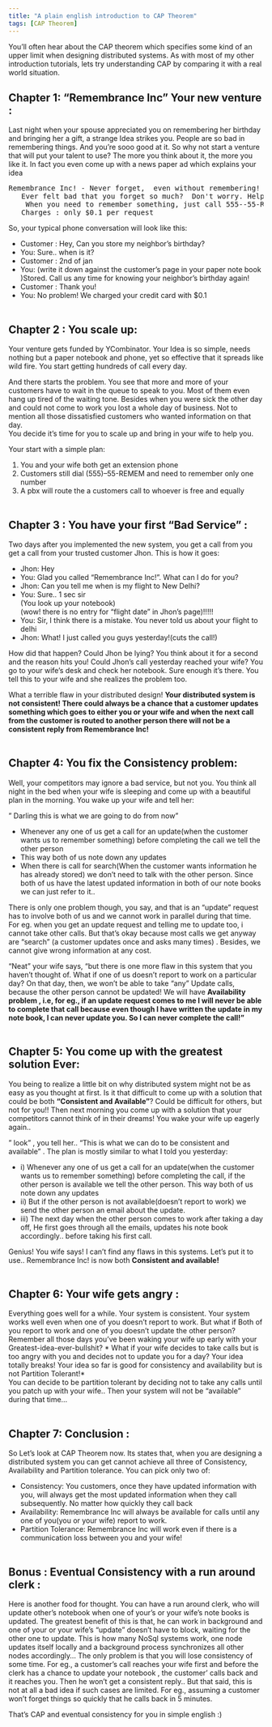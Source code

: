 ```yaml
---
title: "A plain english introduction to CAP Theorem"
tags: [CAP Theorem]
---
```


<div id="post">

<p>You’ll often hear about the <span class="caps">CAP</span> theorem which specifies some kind of an upper limit when designing distributed systems. As with most of my other introduction tutorials, lets try understanding <span class="caps">CAP</span> by comparing it with a real world situation.</p>
<h2>Chapter 1: “Remembrance Inc” Your new venture :</h2>
<p>Last night when your spouse appreciated you on remembering her birthday and bringing her a gift, a strange Idea strikes you. People are so bad in remembering things. And you’re sooo good at it. So why not start a venture that will put your talent to use? The more you think about it, the more you like it. In fact you even come up with a news paper ad which explains your idea</p>
<pre>Remembrance Inc! - Never forget,  even without remembering!
   Ever felt bad that you forget so much?  Don't worry. Help is just a phone away!
    When you need to remember something, just call 555--55-REMEM and tell us what you need to remember. For eg., call us and let us know of your boss's phone number, and forget to remember it. when you need to know it back.. call back the same number[(555)--55-REMEM ] and we'll tell you what's your boss's phone number.
   Charges : only $0.1 per request</pre>
<p>So, your typical phone conversation will look like this:</p>
<ul>
	<li>Customer : Hey, Can you store my neighbor’s birthday?</li>
	<li>You: Sure.. when is it?</li>
	<li>Customer : 2nd of jan</li>
	<li>You: (write it down against the customer’s page in your paper note book )Stored. Call us any time for knowing your neighbor’s birthday again!</li>
	<li>Customer : Thank you!</li>
	<li>You: No problem! We charged your credit card with $0.1<br>
&nbsp;</li>
</ul>
<h2>Chapter 2 : You scale up:</h2>
<p>Your venture gets funded by YCombinator. Your Idea is so simple, needs nothing but a paper notebook and phone, yet so effective that it spreads like wild fire. You start getting hundreds of call every day.</p>
<p>And there starts the problem. You see that more and more of your customers have to wait in the queue to speak to you. Most of them even hang up tired of the waiting tone. Besides when you were sick the other day and could not come to work you lost a whole day of business. Not to mention all those dissatisfied customers who wanted information on that day.<br>
You decide it’s time for you to scale up and bring in your wife to help you.</p>
<p>Your start with a simple plan:</p>
<ol>
	<li>You and your wife both get an extension phone</li>
	<li>Customers still dial (555)–55-<span class="caps">REMEM</span> and need to remember only one number</li>
	<li>A pbx will route the a customers call to whoever is free and equally<br>
&nbsp;</li>
</ol>
<h2>Chapter 3 : You have your first “Bad Service” :</h2>
<p>Two days after you implemented the new system, you get a call from you get a call from your trusted customer Jhon. This is how it goes:</p>
<ul>
	<li>Jhon: Hey</li>
	<li>You: Glad you called “Remembrance Inc!”. What can I do for you?</li>
	<li>Jhon: Can you tell me when is my flight to New Delhi?</li>
	<li>You: Sure.. 1 sec sir<br>
(You look up your notebook)<br>
(wow! there is no entry for “flight date” in Jhon’s page)!!!!!</li>
	<li>You: Sir, I think there is a mistake. You never told us about your flight to delhi</li>
	<li>Jhon: What! I just called you guys yesterday!(cuts the call!)</li>
</ul>
<p>How did that happen? Could Jhon be lying? You think about it for a second and the reason hits you! Could Jhon’s call yesterday reached your wife? You go to your wife’s desk and check her notebook. Sure enough it’s there. You tell this to your wife and she realizes the problem too.</p>
<p>What a terrible flaw in your distributed design! <strong>Your distributed system is not consistent! There could always be a chance that a customer updates something which goes to either you or your wife and when the next call from the customer is routed to another person there will not be a consistent reply from Remembrance Inc!</strong><br>
&nbsp;</p>
<h2>Chapter 4: You fix the Consistency problem:</h2>
<p>Well, your competitors may ignore a bad service, but not you. You think all night in the bed when your wife is sleeping and come up with a beautiful plan in the morning. You wake up your wife and tell her:</p>
<p>” Darling this is what we are going to do from now”</p>
<ul>
	<li>Whenever any one of us get a call for an update(when the customer wants us to remember something) before completing the call we tell the other person</li>
	<li>This way both of us note down any updates</li>
	<li>When there is call for search(When the customer wants information he has already stored) we don’t need to talk with the other person. Since both of us have the latest updated information in both of our note books we can just refer to it..</li>
</ul>
<p>There is only one problem though, you say, and that is an “update” request has to involve both of us and we cannot work in parallel during that time. For eg. when you get an update request and telling me to update too, i cannot take other calls. But that’s okay because most calls we get anyway are “search” (a customer updates once and asks many times) . Besides, we cannot give wrong information at any cost.</p>
<p>“Neat” your wife says, “but there is one more flaw in this system that you haven’t thought of. What if one of us doesn’t report to work on a particular day? On that day, then, we won’t be able to take “any” Update calls, because the other person cannot be updated! We will have <strong>Availability problem , i.e, for eg., if an update request comes to me I will never be able to complete that call because even though I have written the update in my note book, I can never update you. So I can never complete the call!”</strong><br>
&nbsp;</p>
<h2>Chapter 5: You come up with the greatest solution Ever:</h2>
<p>You being to realize a little bit on why distributed system might not be as easy as you thought at first. Is it that difficult to come up with a solution that could be both <strong>“Consistent and Available”</strong>? Could be difficult for others, but not for you!! Then next morning you come up with a solution that your competitors cannot think of in their dreams! You wake your wife up eagerly again..</p>
<p>” look” , you tell her.. “This is what we can do to be consistent and available” . The plan is mostly similar to what I told you yesterday:</p>
<ul>
	<li>i) Whenever any one of us get a call for an update(when the customer wants us to remember something) before completing the call, if the other person is available we tell the other person. This way both of us note down any updates</li>
	<li>ii) But if the other person is not available(doesn’t report to work) we send the other person an email about the update.</li>
	<li>iii) The next day when the other person comes to work after taking a day off, He first goes through all the emails, updates his note book accordingly.. before taking his first call.</li>
</ul>
<p>Genius! You wife says! I can’t find any flaws in this systems. Let’s put it to use.. Remembrance Inc! is now both <strong>Consistent and available!</strong><br>
&nbsp;</p>
<h2>Chapter 6: Your wife gets angry :</h2>
<p>Everything goes well for a while. Your system is consistent. Your system works well even when one of you doesn’t report to work. But what if Both of you report to work and one of you doesn’t update the other person? Remember all those days you’ve been waking your wife up early with your Greatest-idea-ever-bullshit? * What if your wife decides to take calls but is too angry with you and decides not to update you for a day? Your idea totally breaks! Your idea so far is good for consistency and availability but is not Partition Tolerant!*<br>
You can decide to be partition tolerant by deciding not to take any calls until you patch up with your wife.. Then your system will not be “available” during that time…<br>
&nbsp;</p>
<h2>Chapter 7: Conclusion :</h2>
<p>So Let’s look at <span class="caps">CAP</span> Theorem now. Its states that, when you are designing a distributed system you can get cannot achieve all three of Consistency, Availability and Partition tolerance. You can pick only two of:</p>
<ul>
	<li>Consistency: You customers, once they have updated information with you, will always get the most updated information when they call subsequently. No matter how quickly they call back</li>
	<li>Availability: Remembrance Inc will always be available for calls until any one of you(you or your wife) report to work.</li>
	<li>Partition Tolerance: Remembrance Inc will work even if there is a communication loss between you and your wife!<br>
&nbsp;</li>
</ul>
<h2>Bonus : Eventual Consistency with a run around clerk :</h2>
<p>Here is another food for thought. You can have a run around clerk, who will update other’s notebook when one of your’s or your wife’s note books is updated. The greatest benefit of this is that, he can work in background and one of your or your wife’s “update” doesn’t have to block, waiting for the other one to update. This is how many NoSql systems work, one node updates itself locally and a background process synchronizes all other nodes accordingly… The only problem is that you will lose consistency of some time. For eg., a customer’s call reaches your wife first and before the clerk has a chance to update your notebook , the customer’ calls back and it reaches you. Then he won’t get a consistent reply.. But that said, this is not at all a bad idea if such cases are limited. For eg., assuming a customer won’t forget things so quickly that he calls back in 5 minutes.</p>
<p>That’s <span class="caps">CAP</span> and eventual consistency for you in simple english :)</p> 
</div>

